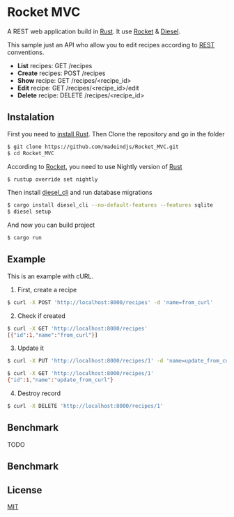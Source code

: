 # Rocket MVC

A REST web application build in [Rust](https://www.rust-lang.org/). It use [Rocket](https://rocket.rs) & [Diesel](http://diesel.rs/).

This sample just an API who allow you to edit recipes according to [REST](https://en.wikipedia.org/wiki/Representational_state_transfer) conventions.

- **List** recipes: GET /recipes
- **Create** recipes: POST /recipes
- **Show** recipe: GET /recipes/<recipe_id>
- **Edit** recipe: GET /recipes/<recipe_id>/edit
- **Delete** recipe: DELETE /recipes/<recipe_id>

## Instalation

First you need to [install Rust](https://www.rust-lang.org/install.html). Then Clone the repository and go in the folder

~~~bash
$ git clone https://github.com/madeindjs/Rocket_MVC.git
$ cd Rocket_MVC
~~~

According to [Rocket](https://rocket.rs), you need to use Nightly version of [Rust](https://www.rust-lang.org/)

~~~bash
$ rustup override set nightly
~~~

Then install [diesel_cli](https://github.com/diesel-rs/diesel/tree/master/diesel_cli) and run database migrations

~~~bash
$ cargo install diesel_cli --no-default-features --features sqlite
$ diesel setup
~~~

And now you can build project

~~~bash
$ cargo run
~~~

## Example

This is an example with cURL.

1. First, create a recipe

~~~bash
$ curl -X POST 'http://localhost:8000/recipes' -d 'name=from_curl'
~~~

2. Check if created

~~~bash
$ curl -X GET 'http://localhost:8000/recipes'
[{"id":1,"name":"from_curl"}]
~~~

3. Update it

~~~bash
$ curl -X PUT 'http://localhost:8000/recipes/1' -d 'name=update_from_curl'
~~~

~~~bash
$ curl -X GET 'http://localhost:8000/recipes/1'
{"id":1,"name":"update_from_curl"}
~~~

4. Destroy record

~~~bash
$ curl -X DELETE 'http://localhost:8000/recipes/1'
~~~

## Benchmark

TODO

## Benchmark

## License

[MIT](https://opensource.org/licenses/MIT)

[Rust]: https://www.rust-lang.org/
